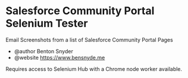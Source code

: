 Salesforce Community Portal Selenium Tester
===============
Email Screenshots from a list of Salesforce Community Portal Pages

 * @author     Benton Snyder
 * @website    <https://www.bensnyde.me>


Requires access to Selenium Hub with a Chrome node worker available.
